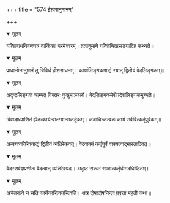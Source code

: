 +++
title = "574 ईश्वरानुमानम्"

+++


<details open><summary>मूलम्</summary>

यत्सिषाधयिषन्त्यत्र तार्किकाः परमेश्वरम्। तत्रानुमाने यत्किंचित्प्रसङ्गादिह कथ्यते॥
</details>



<details open><summary>मूलम्</summary>

प्राधान्येनानुमानं तु त्रिविधं हीशसाधनम्। कार्यालिङ्गकमाद्यं स्यात् द्वितीयं वेदलिङ्गकम्॥
</details>



<details open><summary>मूलम्</summary>

अदृष्टलिङ्गकं चान्यत् विस्तरः कुसुमाञ्जलौ। वेदलिङ्गकमेवोपदेशलिङ्गकमुच्यते॥
</details>



<details open><summary>मूलम्</summary>

विवादाध्यासितं ह्येतत्कार्यत्वात्स्यात्सकर्तृकम्। कदाचित्कत्वतः कार्यं सर्ववित्कर्तृपूर्वकम्॥
</details>



<details open><summary>मूलम्</summary>

अन्वयव्यतिरेक्याद्यं द्वितीयं व्यतिरेकवत्। वेदवाक्यं कर्तृपूर्वं वाक्यत्वाद्भारतादिवत्॥
</details>



<details open><summary>मूलम्</summary>

वेदस्सर्वज्ञप्रणीतः वेदत्वात् व्यतिरेक्यदः। अदृष्टं सकलं साक्षात्कर्तृधीमदधिष्ठितम्॥
</details>



<details open><summary>मूलम्</summary>

अचेतनत्वे च सति कार्यकारित्वतस्त्विति। अत्र दोषादोषचिन्ता प्रवृत्ता महती कथा॥
</details>

